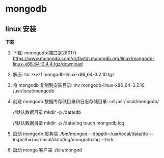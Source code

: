 # mongodb

## linux 安装

**下载**

1. 下载: monogodb(端口是28017)
    https://www.mongodb.com/dr/fastdl.mongodb.org/linux/mongodb-linux-x86_64-3.4.4.tgz/download

2. 解压:
    tar -xvzf mongodb-linux-x86_64-3.2.10.tgz

3. 将 mongodb 复制到安装目录:
    mv mongodb-linux-x86_64-3.2.10 /usr/local/mongodb

4. 创建 mongodb 数据库存储目录和日志存储目录:
    cd /usr/local/mongodb/

    //默认数据目录
    mkdir -p /data/db

    //默认数据目录
    mkdir -p /data/log
    touch mongodb.log

5. 启动 mongodb 服务端
    ./bin/mongod --dbpath=/usr/local/data/db --logpath=/usr/local/data/log/mongodb.log --fork

6. 启动 mongo 客户端 ./bin/mongod